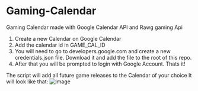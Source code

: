 # Gaming-Calendar
Gaming Calendar made with Google Calendar API and Rawg gaming Api

1. Create a new Calendar on Google Calendar
2. Add the calendar id in GAME_CAL_ID
3. You will need to go to developers.google.com and create a new credentials.json file. Download it and add the file to the root of this repo.
4. After that you will be prompted to login with Google Account.
Thats it!

The script will add all future game releases to the Calendar of your choice
It will look like that:
![image](https://user-images.githubusercontent.com/16693399/201535865-296e3014-ea05-4bc3-b517-e866de797c7f.png)
